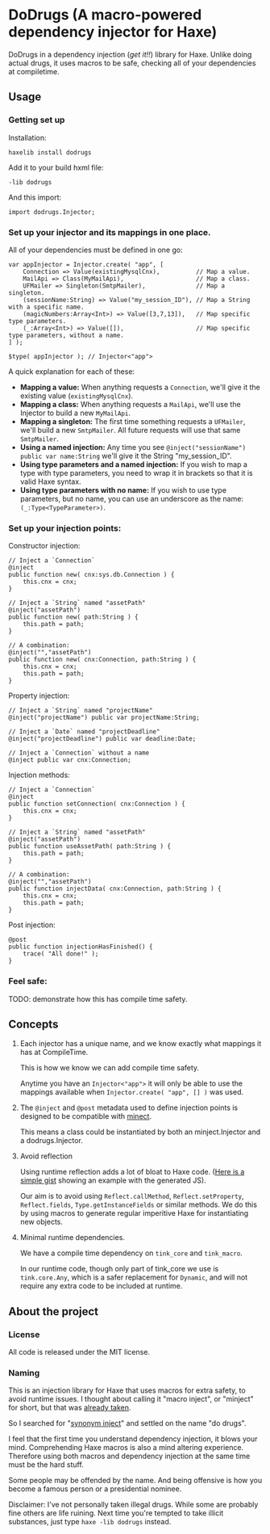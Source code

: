 DoDrugs (A macro-powered dependency injector for Haxe)
======================================================

DoDrugs in a dependency injection (*get it!!*) library for Haxe.
Unlike doing actual drugs, it uses macros to be safe, checking all of your dependencies at compiletime.

## Usage

### Getting set up

Installation:

	haxelib install dodrugs

Add it to your build hxml file:

	-lib dodrugs

And this import:

	import dodrugs.Injector;

### Set up your injector and its mappings in one place.

All of your dependencies must be defined in one go:

	var appInjector = Injector.create( "app", [
		Connection => Value(existingMysqlCnx),          // Map a value.
		MailApi => Class(MyMailApi),                    // Map a class.
		UFMailer => Singleton(SmtpMailer),              // Map a singleton.
		(sessionName:String) => Value("my_session_ID"), // Map a String with a specific name.
		(magicNumbers:Array<Int>) => Value([3,7,13]),   // Map specific type parameters.
		(_:Array<Int>) => Value([]),                    // Map specific type parameters, without a name.
	] );

	$type( appInjector ); // Injector<"app">

A quick explanation for each of these:

- __Mapping a value:__ When anything requests a `Connection`, we'll give it the existing value (`existingMysqlCnx`).
- __Mapping a class:__ When anything requests a `MailApi`, we'll use the Injector to build a new `MyMailApi`.
- __Mapping a singleton:__ The first time something requests a `UFMailer`, we'll build a new `SmtpMailer`. All future requests will use that same `SmtpMailer`.
- __Using a named injection:__ Any time you see `@inject("sessionName") public var name:String` we'll give it the String "my_session_ID".
- __Using type parameters and a named injection:__ If you wish to map a type with type parameters, you need to wrap it in brackets so that it is valid Haxe syntax.
- __Using type parameters with no name:__ If you wish to use type parameters, but no name, you can use an underscore as the name: `(_:Type<TypeParameter>)`.

### Set up your injection points:

Constructor injection:

	// Inject a `Connection`
	@inject
	public function new( cnx:sys.db.Connection ) {
		this.cnx = cnx;
	}

	// Inject a `String` named "assetPath"
	@inject("assetPath")
	public function new( path:String ) {
		this.path = path;
	}

	// A combination:
	@inject("","assetPath")
	public function new( cnx:Connection, path:String ) {
		this.cnx = cnx;
		this.path = path;
	}

Property injection:

	// Inject a `String` named "projectName"
	@inject("projectName") public var projectName:String;

	// Inject a `Date` named "projectDeadline"
	@inject("projectDeadline") public var deadline:Date;

	// Inject a `Connection` without a name
	@inject public var cnx:Connection;

Injection methods:

	// Inject a `Connection`
	@inject
	public function setConnection( cnx:Connection ) {
		this.cnx = cnx;
	}

	// Inject a `String` named "assetPath"
	@inject("assetPath")
	public function useAssetPath( path:String ) {
		this.path = path;
	}

	// A combination:
	@inject("","assetPath")
	public function injectData( cnx:Connection, path:String ) {
		this.cnx = cnx;
		this.path = path;
	}

Post injection:

	@post
	public function injectionHasFinished() {
		trace( "All done!" );
	}

### Feel safe:

TODO: demonstrate how this has compile time safety.

## Concepts

 1. Each injector has a unique name, and we know exactly what mappings it has at CompileTime.

	This is how we know we can add compile time safety.

	Anytime you have an `Injector<"app">` it will only be able to use the mappings available when `Injector.create( "app", [] )` was used.

 2. The `@inject` and `@post` metadata used to define injection points is designed to be compatible with [minect](https://github.com/massiveinteractive/minject/).

    This means a class could be instantiated by both an minject.Injector and a dodrugs.Injector.

 3. Avoid reflection

	Using runtime reflection adds a lot of bloat to Haxe code. ([Here is a simple gist](https://gist.github.com/jasononeil/bf5da8e176e595f476720ffffa6816b9) showing an example with the generated JS).

	Our aim is to avoid using `Reflect.callMethod`, `Reflect.setProperty`, `Reflect.fields`, `Type.getInstanceFields` or similar methods. We do this by using macros to generate regular imperitive Haxe for instantiating new objects.

 4. Minimal runtime dependencies.

	We have a compile time dependency on `tink_core` and `tink_macro`.

	In our runtime code, though only part of tink_core we use is `tink.core.Any`, which is a safer replacement for `Dynamic`, and will not require any extra code to be included at runtime.

About the project
-----------------

### License

All code is released under the MIT license.

### Naming

This is an injection library for Haxe that uses macros for extra safety, to avoid runtime issues. I thought about calling it "macro inject", or "minject" for short, but that was [already taken](https://github.com/massiveinteractive/minject/).

So I searched for "[synonym inject](https://duckduckgo.com/?q=synonym+inject&ia=thesaurus)" and settled on the name "do drugs".

I feel that the first time you understand dependency injection, it blows your mind. Comprehending Haxe macros is also a mind altering experience. Therefore using both macros and dependency injection at the same time must be the hard stuff.

Some people may be offended by the name. And being offensive is how you become a famous person or a presidential nominee.

Disclaimer: I've not personally taken illegal drugs. While some are probably fine others are life ruining. Next time you're tempted to take illicit substances, just type `haxe -lib dodrugs` instead.
